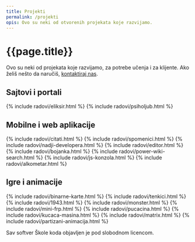 ```yaml
---
title: Projekti
permalink: /projekti
opis: Ovo su neki od otvorenih projekata koje razvijamo.
---
```


# {{page.title}}

Ovo su neki od projekata koje razvijamo, za potrebe učenja i za klijente. Ako želiš nešto da naručiš, [kontaktiraj nas](/kontakt).

## Sajtovi i portali

<div class="radovi">
{% include radovi/eliksir.html %}
{% include radovi/psiholjub.html %}
</div>

## Mobilne i web aplikacije

<div class="radovi">
{% include radovi/citati.html %}
{% include radovi/spomenici.html %}
{% include radovi/nadji-developera.html %}
{% include radovi/editor.html %}
{% include radovi/bojanka.html %}
{% include radovi/power-wiki-search.html %}
{% include radovi/js-konzola.html %}
{% include radovi/alkometar.html %}
</div>

## Igre i animacije

<div class="radovi">
{% include radovi/binarne-karte.html %}
{% include radovi/tenkici.html %}
{% include radovi/1943.html %}
{% include radovi/monster.html %}
{% include radovi/mini-frp.html %}
{% include radovi/pucacina.html %}
{% include radovi/kucaca-masina.html %}
{% include radovi/matrix.html %}
{% include radovi/partizani-animacija.html %}
</div>

Sav softver Škole koda objavljen je pod slobodnom licencom.
